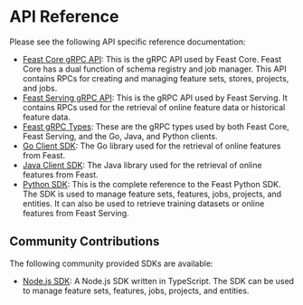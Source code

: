 # API Reference

Please see the following API specific reference documentation:

* [Feast Core gRPC API](https://api.docs.feast.dev/grpc/feast/core/coreservice.pb.html): This is the gRPC API used by Feast Core. Feast Core has a dual function of schema registry and job manager. This API contains RPCs for creating and managing feature sets, stores, projects, and jobs.
* [Feast Serving gRPC API](https://api.docs.feast.dev/grpc/feast/serving/servingservice.pb.html): This is the gRPC API used by Feast Serving. It contains RPCs used for the retrieval of online feature data or historical feature data.
* [Feast gRPC Types](https://api.docs.feast.dev/grpc/feast/types/value.pb): These are the gRPC types used by both Feast Core, Feast Serving, and the Go, Java, and Python clients.
* [Go Client SDK](https://godoc.org/github.com/feast-dev/feast/sdk/go): The Go library used for the retrieval of online features from Feast.
* [Java Client SDK](https://javadoc.io/doc/dev.feast/feast-sdk): The Java library used for the retrieval of online features from Feast.
* [Python SDK](https://api.docs.feast.dev/python/): This is the complete reference to the Feast Python SDK. The SDK is used to manage feature sets, features, jobs, projects, and entities. It can also be used to retrieve training datasets or online features from Feast Serving.

## Community Contributions

The following community provided SDKs are available:

* [Node.js SDK](https://github.com/MichaelHirn/feast-client/): A Node.js SDK written in TypeScript. The SDK can be used to manage feature sets, features, jobs, projects, and entities.
